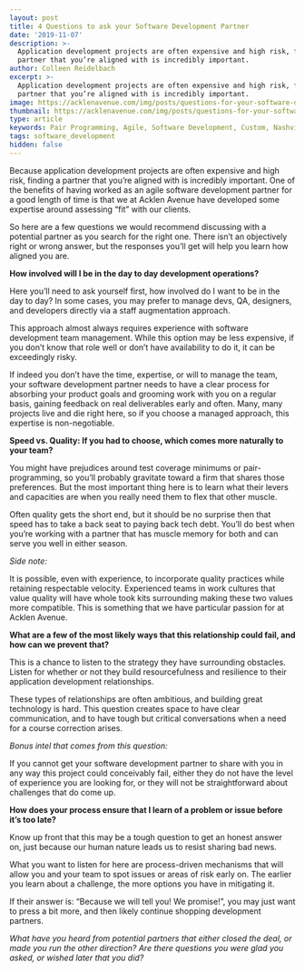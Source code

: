```yaml
---
layout: post
title: 4 Questions to ask your Software Development Partner
date: '2019-11-07'
description: >-
  Application development projects are often expensive and high risk, finding a
  partner that you’re aligned with is incredibly important.
author: Colleen Reidelbach
excerpt: >-
  Application development projects are often expensive and high risk, finding a
  partner that you’re aligned with is incredibly important.
image: https://acklenavenue.com/img/posts/questions-for-your-software-development-partner.jpg
thumbnail: https://acklenavenue.com/img/posts/questions-for-your-software-development-partner.jpg
type: article
keywords: Pair Programming, Agile, Software Development, Custom, Nashville, development  
tags: software_development
hidden: false
---
```


Because application development projects are often expensive and high risk, finding a partner that you’re aligned with is incredibly important. One of the benefits of having worked as an agile software development partner for a good length of time is that we at Acklen Avenue have developed some expertise around assessing “fit” with our clients. 

So here are a few questions we would recommend discussing with a potential partner as you search for the right one. There isn’t an objectively right or wrong answer, but the responses you’ll get will help you learn how aligned you are. 



**How involved will I be in the day to day development operations?**

Here you’ll need to ask yourself first, how involved do I want to be in the day to day? In some cases, you may prefer to manage devs, QA, designers, and developers directly via a staff augmentation approach.

This approach almost always requires experience with software development team management. While this option may be less expensive, if you don’t know that role well or don’t have availability to do it, it can be exceedingly risky.  

If indeed you don’t have the time, expertise, or will to manage the team, your software development partner needs to have a clear process for absorbing your product goals and grooming work with you on a regular basis, gaining feedback on real deliverables early and often. Many, many projects live and die right here, so if you choose a managed approach, this expertise is non-negotiable.



**Speed vs. Quality: If you had to choose, which comes more naturally to your team?** 

You might have prejudices around test coverage minimums or pair-programming, so you’ll probably gravitate toward a firm that shares those preferences. But the most important thing here is to learn what their levers and capacities are when you really need them to flex that other muscle.

Often quality gets the short end, but it should be no surprise then that speed has to take a back seat to paying back tech debt. You’ll do best when you’re working with a partner that has muscle memory for both and can serve you well in either season. 

_Side note:_ 

It is possible, even with experience, to incorporate quality practices while retaining respectable velocity. Experienced teams in work cultures that value quality will have whole took kits surrounding making these two values more compatible. This is something that we have particular passion for at Acklen Avenue.



**What are a few of the most likely ways that this relationship could fail, and how can we prevent that?**

This is a chance to listen to the strategy they have surrounding obstacles. Listen for whether or not they build resourcefulness and resilience to their application development relationships. 

These types of relationships are often ambitious, and building great technology is hard. This question creates space to have clear communication, and to have tough but critical conversations when a need for a course correction arises.

_Bonus intel that comes from this question:_ 

If you cannot get your software development partner to share with you in any way this project could conceivably fail, either they do not have the level of experience you are looking for, or they will not be straightforward about challenges that do come up.



**How does your process ensure that I learn of a problem or issue before it’s too late?**

Know up front that this may be a tough question to get an honest answer on, just because our human nature leads us to resist sharing bad news.

What you want to listen for here are process-driven mechanisms that will allow you and your team to spot issues or areas of risk early on. The earlier you learn about a challenge, the more options you have in mitigating it.

If their answer is: “Because we will tell you! We promise!”, you may just want to press a bit more, and then likely continue shopping development partners.



_What have you heard from potential partners that either closed the deal, or made you run the other direction? Are there questions you were glad you asked, or wished later that you did?_
